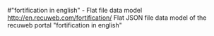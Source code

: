 #"fortification in english" - Flat file data model
http://en.recuweb.com/fortification/
Flat JSON file data model of the recuweb portal "fortification in english"
